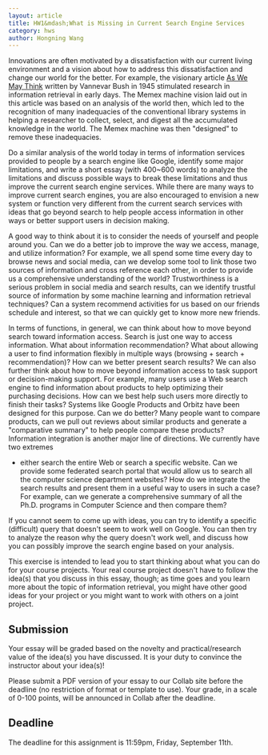 ```yaml
---
layout: article     
title: HW1&mdash;What is Missing in Current Search Engine Services         
category: hws        
author: Hongning Wang
---
```


Innovations are often motivated by a dissatisfaction with our current living
environment and a vision about how to address this dissatisfaction and change
our world for the better. For example, the visionary article [As We May Think](http://www.theatlantic.com/magazine/archive/1945/07/as-we-may-think/303881/)
written by Vannevar Bush in 1945 stimulated research in information retrieval in
early days. The Memex machine vision laid out in this article was based on an
analysis of the world then, which led to the recognition of many inadequacies
of the conventional library systems in helping a researcher to collect, select,
and digest all the accumulated knowledge in the world. The Memex machine was
then "designed" to remove these inadequacies.

Do a similar analysis of the world today in terms of information services
provided to people by a search engine like Google, identify some major
limitations, and write a short essay (with 400~600 words) to analyze the
limitations and discuss possible ways to break these limitations and thus
improve the current search engine services. While there are many ways to improve current
search engines, you are also encouraged to envision a new system or function very different
from the current search services with ideas that go beyond search to help people
access information in other ways or better support users in decision making.

A good way to think about it is to consider the needs of yourself and people
around you. Can we do a better job to improve the way we access, manage, and
utilize information? For example, we all spend some time every day to browse news and social media, can we
develop some tool to link those two sources of information and cross reference each other, in order to provide us a comprehensive understanding of the world? Trustworthiness is a serious problem in social media and search results, can we identify trustful source of information by some machine learning and information retrieval techniques? Can a system recommend activities for us based on our friends schedule and interest, so that we can quickly get to know more new friends.    

In terms of functions, in general, we can think about how to move beyond search
toward information access. Search is just one way to access information. What
about information recommendation? What about allowing a user to find information
flexibly in multiple ways (browsing + search + recommendation)? How can we
better present search results? We can also further think about how to move
beyond information access to task support or decision-making support. For
example, many users use a Web search engine to find information about products
to help optimizing their purchasing decisions. How can we best help such users
more directly to finish their tasks? Systems like Google Products and Orbitz
have been designed for this purpose. Can we do better? Many people want to
compare products, can we pull out reviews about similar products and generate a
"comparative summary" to help people compare these products? Information
integration is another major line of directions. We currently have two extremes
- either search the entire Web or search a specific website. Can we provide some
federated search portal that would allow us to search all the computer science
department websites? How do we integrate the search results and present them
in a useful way to users in such a case? For example, can we generate a
comprehensive summary of all the Ph.D. programs in Computer Science and then compare them?

If you cannot seem to come up with ideas, you can try to identify a specific
(difficult) query that doesn't seem to work well on Google. You can then try to
analyze the reason why the query doesn't work well, and discuss how you can
possibly improve the search engine based on your analysis.

This exercise is intended to lead you to start thinking about what you can do
for your course projects. Your real course project doesn't have to follow the
idea(s) that you discuss in this essay, though; as time goes and you learn
more about the topic of information retrieval, you might have other good ideas for your project or you
might want to work with others on a joint project.

## Submission

Your essay will be graded based on the novelty and practical/research value of the
idea(s) you have discussed. It is your duty to convince the instructor about your idea(s)! 

Please submit a PDF version of your essay to our Collab site before the deadline (no restriction of format or template to use). Your grade, in a scale of 0-100 points, will be announced in Collab after the deadline.

## Deadline

The deadline for this assignment is 11:59pm, Friday, September 11th. 
   
